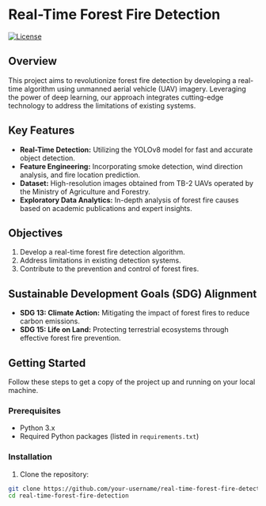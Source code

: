 # Real-Time Forest Fire Detection

[![License](https://img.shields.io/badge/license-MIT-blue.svg)](LICENSE)

## Overview

This project aims to revolutionize forest fire detection by developing a real-time algorithm using unmanned aerial vehicle (UAV) imagery. Leveraging the power of deep learning, our approach integrates cutting-edge technology to address the limitations of existing systems.

## Key Features

- **Real-Time Detection:** Utilizing the YOLOv8 model for fast and accurate object detection.
- **Feature Engineering:** Incorporating smoke detection, wind direction analysis, and fire location prediction.
- **Dataset:** High-resolution images obtained from TB-2 UAVs operated by the Ministry of Agriculture and Forestry.
- **Exploratory Data Analytics:** In-depth analysis of forest fire causes based on academic publications and expert insights.

## Objectives

1. Develop a real-time forest fire detection algorithm.
2. Address limitations in existing detection systems.
3. Contribute to the prevention and control of forest fires.

## Sustainable Development Goals (SDG) Alignment

- **SDG 13: Climate Action:** Mitigating the impact of forest fires to reduce carbon emissions.
- **SDG 15: Life on Land:** Protecting terrestrial ecosystems through effective forest fire prevention.

## Getting Started

Follow these steps to get a copy of the project up and running on your local machine.

### Prerequisites

- Python 3.x
- Required Python packages (listed in `requirements.txt`)

### Installation

1. Clone the repository:

```bash
git clone https://github.com/your-username/real-time-forest-fire-detection.git
cd real-time-forest-fire-detection
